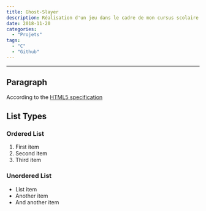 ```yaml
---
title: Ghost-Slayer
description: Réalisation d'un jeu dans le cadre de mon cursus scolaire en C
date: 2018-11-20
categories:
  - "Projets"
tags:
  - "C"
  - "Github"
---
```



***

## Paragraph

According to the [HTML5 specification](https://www.w3.org/TR/html5/dom.html#elements) 

## List Types

### Ordered List

1. First item
2. Second item
3. Third item

### Unordered List

* List item
* Another item
* And another item
